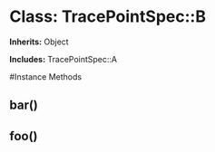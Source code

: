 # Class: TracePointSpec::B
**Inherits:** Object
    
**Includes:** TracePointSpec::A
  




#Instance Methods
## bar() [](#method-i-bar)

## foo() [](#method-i-foo)

